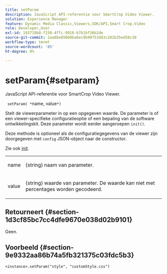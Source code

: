 ```yaml
---
title: setParam
description: JavaScript API-referentie voor SmartCrop Video Viewer.
solution: Experience Manager
feature: Dynamic Media Classic,Viewers,SDK/API,Smart Crop,Video
role: Developer,User
exl-id: 193719b8-f158-4ffc-9916-b7b1bf36b2de
source-git-commit: 1aa8be858b0ba8ec9b99753d43c202b35ed58c30
workflow-type: tm+mt
source-wordcount: '85'
ht-degree: 0%

---
```


# setParam{#setparam}

JavaScript API-referentie voor SmartCrop Video Viewer.

` setParam( *`name, value`*)`

Stelt de viewerparameter in op een opgegeven waarde. De parameter is of een viewer-specifieke configuratieoptie of een bepaling van de software ontwikkelingskit. Deze parameter wordt eerder aangeroepen `init()`.

Deze methode is optioneel als de configuratiegegevens van de viewer zijn doorgegeven met `config` JSON-object naar de constructor.

Zie ook [init](../../../c-html5-aem-asset-viewers/c-html5-aem-smartcropvideo/c-html5-aem-smartcropvideo-viewer-javascriptapiref/r-html5-aem-smartcropvideo-viewer-javascriptapiref-init.md#reference-3b570ba8b35045d6b30fb178c21a66c6).

<table id="table_896DFF34A68A403DB93A6D597461A573"> 
 <tbody> 
  <tr> 
   <td colname="col1"> <p> <span class="codeph"> <span class="varname"> name </span> </span> </p> </td> 
   <td colname="col2"> <p> <span class="codeph"> {string} </span> naam van parameter. </p> </td> 
  </tr> 
  <tr> 
   <td colname="col1"> <p> <span class="codeph"> <span class="varname"> value </span> </span> </p> </td> 
   <td colname="col2"> <p> <span class="codeph"> {string} </span> waarde van parameter. De waarde kan niet met percentages worden gecodeerd. </p> </td> 
  </tr> 
 </tbody> 
</table>

## Retourneert {#section-1d3cf85bc7cc4dfe9670e038d02b9101}

Geen.

## Voorbeeld {#section-9e9332aa86b74a5fb321375c03fdc5b3}

```
<instance>.setParam("style", "customStyle.css")
```
